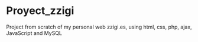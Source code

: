 # Proyect_zzigi
Project from scratch of my personal web zzigi.es, using html, css, php, ajax, JavaScript and MySQL

